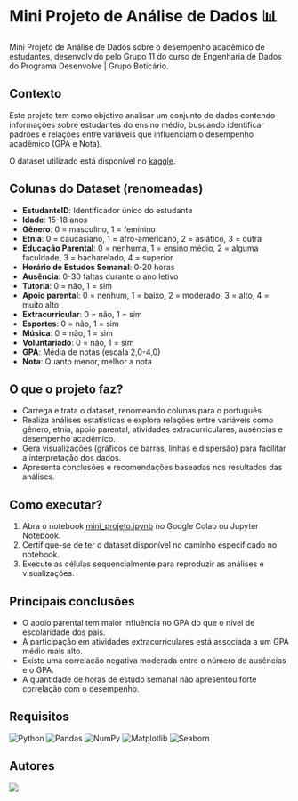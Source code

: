 # Mini Projeto de Análise de Dados 📊
Mini Projeto de Análise de Dados sobre o desempenho acadêmico de estudantes, desenvolvido pelo Grupo 11 do curso de Engenharia de Dados do Programa Desenvolve | Grupo Boticário.

## Contexto
Este projeto tem como objetivo analisar um conjunto de dados contendo informações sobre estudantes do ensino médio, buscando identificar padrões e relações entre variáveis que influenciam o desempenho acadêmico (GPA e Nota).

O dataset utilizado está disponível no [kaggle](https://www.kaggle.com/datasets/rabieelkharoua/students-performance-dataset).

## Colunas do Dataset (renomeadas)
- **EstudanteID**: Identificador único do estudante
- **Idade**: 15-18 anos
- **Gênero**: 0 = masculino, 1 = feminino
- **Etnia**: 0 = caucasiano, 1 = afro-americano, 2 = asiático, 3 = outra
- **Educação Parental**: 0 = nenhuma, 1 = ensino médio, 2 = alguma faculdade, 3 = bacharelado, 4 = superior
- **Horário de Estudos Semanal**: 0-20 horas
- **Ausência**: 0-30 faltas durante o ano letivo
- **Tutoria**: 0 = não, 1 = sim
- **Apoio parental**: 0 = nenhum, 1 = baixo, 2 = moderado, 3 = alto, 4 = muito alto
- **Extracurricular**: 0 = não, 1 = sim
- **Esportes**: 0 = não, 1 = sim
- **Música**: 0 = não, 1 = sim
- **Voluntariado**: 0 = não, 1 = sim
- **GPA**: Média de notas (escala 2,0-4,0)
- **Nota**: Quanto menor, melhor a nota

## O que o projeto faz?
- Carrega e trata o dataset, renomeando colunas para o português.
- Realiza análises estatísticas e explora relações entre variáveis como gênero, etnia, apoio parental, atividades extracurriculares, ausências e desempenho acadêmico.
- Gera visualizações (gráficos de barras, linhas e dispersão) para facilitar a interpretação dos dados.
- Apresenta conclusões e recomendações baseadas nos resultados das análises.

## Como executar?
1. Abra o notebook [mini_projeto.ipynb](mini_projeto.ipynb) no Google Colab ou Jupyter Notebook.
2. Certifique-se de ter o dataset disponível no caminho especificado no notebook.
3. Execute as células sequencialmente para reproduzir as análises e visualizações.

## Principais conclusões
- O apoio parental tem maior influência no GPA do que o nível de escolaridade dos pais.
- A participação em atividades extracurriculares está associada a um GPA médio mais alto.
- Existe uma correlação negativa moderada entre o número de ausências e o GPA.
- A quantidade de horas de estudo semanal não apresentou forte correlação com o desempenho.

## Requisitos

![Python](https://img.shields.io/badge/python-3670A0?style=for-the-badge&logo=python&logoColor=ffdd54)
![Pandas](https://img.shields.io/badge/pandas-%23150458.svg?style=for-the-badge&logo=pandas&logoColor=white)
![NumPy](https://img.shields.io/badge/numpy-%23013243.svg?style=for-the-badge&logo=numpy&logoColor=white)
![Matplotlib](https://img.shields.io/badge/Matplotlib-%23ffffff.svg?style=for-the-badge&logo=Matplotlib&logoColor=black)
![Seaborn](https://img.shields.io/badge/Seaborn-%23ffffff.svg?style=for-the-badge&logo=Seaborn&logoColor=black)

## Autores
<a href="https://github.com/sarahscampos/mini-projeto-ad/graphs/contributors">
  <img src="https://contrib.rocks/image?repo=sarahscampos/mini-projeto-ad" />
</a>
